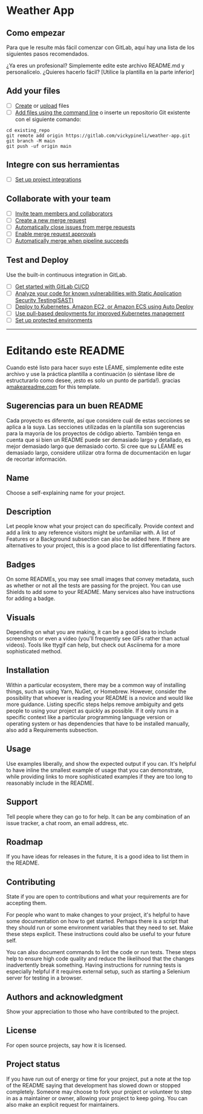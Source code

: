 # Weather App



## Como empezar

Para que le resulte más fácil comenzar con GitLab, aquí hay una lista de los siguientes pasos recomendados.

¿Ya eres un profesional? Simplemente edite este archivo README.md y personalícelo. ¿Quieres hacerlo fácil? [Utilice la plantilla en la parte inferior]

## Add your files

- [ ] [Create](https://gitlab.com/-/experiment/new_project_readme_content:255f9e52d84dcf4771f60539d4190c68?https://docs.gitlab.com/ee/user/project/repository/web_editor.html#create-a-file) or [upload](https://gitlab.com/-/experiment/new_project_readme_content:255f9e52d84dcf4771f60539d4190c68?https://docs.gitlab.com/ee/user/project/repository/web_editor.html#upload-a-file) files
- [ ] [Add files using the command line](https://gitlab.com/-/experiment/new_project_readme_content:255f9e52d84dcf4771f60539d4190c68?https://docs.gitlab.com/ee/gitlab-basics/add-file.html#add-a-file-using-the-command-line) 
o inserte un repositorio Git existente con el siguiente comando:

```
cd existing_repo
git remote add origin https://gitlab.com/vickypineli/weather-app.git
git branch -M main
git push -uf origin main
```

## Integre con sus herramientas

- [ ] [Set up project integrations](https://gitlab.com/-/experiment/new_project_readme_content:255f9e52d84dcf4771f60539d4190c68?https://gitlab.com/vickypineli/weather-app/-/settings/integrations)

## Collaborate with your team

- [ ] [Invite team members and collaborators](https://gitlab.com/-/experiment/new_project_readme_content:255f9e52d84dcf4771f60539d4190c68?https://docs.gitlab.com/ee/user/project/members/)
- [ ] [Create a new merge request](https://gitlab.com/-/experiment/new_project_readme_content:255f9e52d84dcf4771f60539d4190c68?https://docs.gitlab.com/ee/user/project/merge_requests/creating_merge_requests.html)
- [ ] [Automatically close issues from merge requests](https://gitlab.com/-/experiment/new_project_readme_content:255f9e52d84dcf4771f60539d4190c68?https://docs.gitlab.com/ee/user/project/issues/managing_issues.html#closing-issues-automatically)
- [ ] [Enable merge request approvals](https://gitlab.com/-/experiment/new_project_readme_content:255f9e52d84dcf4771f60539d4190c68?https://docs.gitlab.com/ee/user/project/merge_requests/approvals/)
- [ ] [Automatically merge when pipeline succeeds](https://gitlab.com/-/experiment/new_project_readme_content:255f9e52d84dcf4771f60539d4190c68?https://docs.gitlab.com/ee/user/project/merge_requests/merge_when_pipeline_succeeds.html)

## Test and Deploy

Use the built-in continuous integration in GitLab.

- [ ] [Get started with GitLab CI/CD](https://gitlab.com/-/experiment/new_project_readme_content:255f9e52d84dcf4771f60539d4190c68?https://docs.gitlab.com/ee/ci/quick_start/index.html)
- [ ] [Analyze your code for known vulnerabilities with Static Application Security Testing(SAST)](https://gitlab.com/-/experiment/new_project_readme_content:255f9e52d84dcf4771f60539d4190c68?https://docs.gitlab.com/ee/user/application_security/sast/)
- [ ] [Deploy to Kubernetes, Amazon EC2, or Amazon ECS using Auto Deploy](https://gitlab.com/-/experiment/new_project_readme_content:255f9e52d84dcf4771f60539d4190c68?https://docs.gitlab.com/ee/topics/autodevops/requirements.html)
- [ ] [Use pull-based deployments for improved Kubernetes management](https://gitlab.com/-/experiment/new_project_readme_content:255f9e52d84dcf4771f60539d4190c68?https://docs.gitlab.com/ee/user/clusters/agent/)
- [ ] [Set up protected environments](https://gitlab.com/-/experiment/new_project_readme_content:255f9e52d84dcf4771f60539d4190c68?https://docs.gitlab.com/ee/ci/environments/protected_environments.html)

***

# Editando este README

Cuando esté listo para hacer suyo este LÉAME, simplemente edite este archivo y use la práctica plantilla a continuación (o siéntase libre de estructurarlo como desee, ¡esto es solo un punto de partida!). gracias a[makeareadme.com](https://gitlab.com/-/experiment/new_project_readme_content:255f9e52d84dcf4771f60539d4190c68?https://www.makeareadme.com/) for this template.

## Sugerencias para un buen README
Cada proyecto es diferente, así que considere cuál de estas secciones se aplica a la suya. Las secciones utilizadas en la plantilla son sugerencias para la mayoría de los proyectos de código abierto. También tenga en cuenta que si bien un README puede ser demasiado largo y detallado, es mejor demasiado largo que demasiado corto. Si cree que su LÉAME es demasiado largo, considere utilizar otra forma de documentación en lugar de recortar información.

## Name
Choose a self-explaining name for your project.

## Description
Let people know what your project can do specifically. Provide context and add a link to any reference visitors might be unfamiliar with. A list of Features or a Background subsection can also be added here. If there are alternatives to your project, this is a good place to list differentiating factors.

## Badges
On some READMEs, you may see small images that convey metadata, such as whether or not all the tests are passing for the project. You can use Shields to add some to your README. Many services also have instructions for adding a badge.

## Visuals
Depending on what you are making, it can be a good idea to include screenshots or even a video (you'll frequently see GIFs rather than actual videos). Tools like ttygif can help, but check out Asciinema for a more sophisticated method.

## Installation
Within a particular ecosystem, there may be a common way of installing things, such as using Yarn, NuGet, or Homebrew. However, consider the possibility that whoever is reading your README is a novice and would like more guidance. Listing specific steps helps remove ambiguity and gets people to using your project as quickly as possible. If it only runs in a specific context like a particular programming language version or operating system or has dependencies that have to be installed manually, also add a Requirements subsection.

## Usage
Use examples liberally, and show the expected output if you can. It's helpful to have inline the smallest example of usage that you can demonstrate, while providing links to more sophisticated examples if they are too long to reasonably include in the README.

## Support
Tell people where they can go to for help. It can be any combination of an issue tracker, a chat room, an email address, etc.

## Roadmap
If you have ideas for releases in the future, it is a good idea to list them in the README.

## Contributing
State if you are open to contributions and what your requirements are for accepting them.

For people who want to make changes to your project, it's helpful to have some documentation on how to get started. Perhaps there is a script that they should run or some environment variables that they need to set. Make these steps explicit. These instructions could also be useful to your future self.

You can also document commands to lint the code or run tests. These steps help to ensure high code quality and reduce the likelihood that the changes inadvertently break something. Having instructions for running tests is especially helpful if it requires external setup, such as starting a Selenium server for testing in a browser.

## Authors and acknowledgment
Show your appreciation to those who have contributed to the project.

## License
For open source projects, say how it is licensed.

## Project status
If you have run out of energy or time for your project, put a note at the top of the README saying that development has slowed down or stopped completely. Someone may choose to fork your project or volunteer to step in as a maintainer or owner, allowing your project to keep going. You can also make an explicit request for maintainers.


